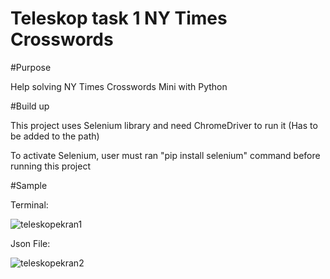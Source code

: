 # Teleskop task 1 NY Times Crosswords

#Purpose

Help solving NY Times Crosswords Mini with Python

#Build up

This project uses Selenium library and need ChromeDriver to run it (Has to be added to the path)

To activate Selenium, user must ran "pip install selenium" command before running this project

#Sample

Terminal:

![teleskopekran1](https://user-images.githubusercontent.com/52248684/180305149-d93f632b-36af-415d-80b6-5a8c8b294a26.png)

Json File:

![teleskopekran2](https://user-images.githubusercontent.com/52248684/180429097-4248d525-9b9d-435b-b5c1-f96085185288.png)
